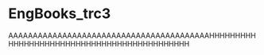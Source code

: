# EngBooks_trc3


AAAAAAAAAAAAAAAAAAAAAAAAAAAAAAAAAAAAAAAAAHHHHHHHHHHHHHHHHHHHHHHHHHHHHHHHHHHHHHHHHHHHH
